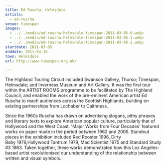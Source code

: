 ```yaml
---
title: Ed Ruscha, Helmsdale
artists:
  - ed-ruscha
venue: timespan
images:
  - ../../media/ed-ruscha-helmsdale-timespan-2011-03-05-0.webp
  - ../../media/ed-ruscha-helmsdale-timespan-2011-03-05-1.webp
  - ../../media/ed-ruscha-helmsdale-timespan-2011-03-05-2.webp
startdate: 2011-03-05
enddate: 2011-04-16
town: Helmsdale
url: http://www.timespan.org.uk/

---
```


The Highland Touring Circuit included Swanson Gallery, Thurso; Timespan, Helmsdale; and Inverness Museum and Art Gallery. It was the first tour within the ARTIST ROOMS programme to be facilitated by The Highland Council, and enabled the work of the pre-eminent American artist Ed Ruscha to reach audiences across the Scottish Highlands, building on existing partnerships from Lochaber to Caithness.

Since the 1960s Ruscha has drawn on advertising slogans, pithy phrases and literary texts to explore American popular culture, particularly that of Hollywood and the West Coast. 'Major Works from Four Decades' featured works on paper made in the period between 1962 and 2005. Standout pieces in the exhibition included Red Rooster 1996, Dirty Baby 1976,Hollywood Tantrum 1979, Mad Scientist 1975 and Standard Study #3 1963. Taken together, these works demonstrated how this Los Angeles-based artist revolutionised our understanding of the relationship between written and visual symbols.